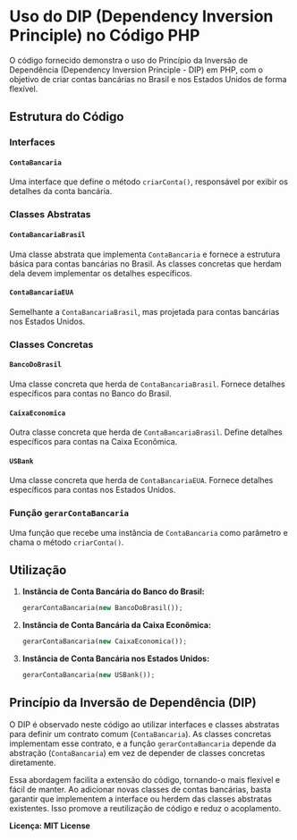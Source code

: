 # Uso do DIP (Dependency Inversion Principle) no Código PHP

O código fornecido demonstra o uso do Princípio da Inversão de Dependência (Dependency Inversion Principle - DIP) em PHP, com o objetivo de criar contas bancárias no Brasil e nos Estados Unidos de forma flexível.

## Estrutura do Código

### Interfaces

#### `ContaBancaria`
Uma interface que define o método `criarConta()`, responsável por exibir os detalhes da conta bancária.

### Classes Abstratas

#### `ContaBancariaBrasil`
Uma classe abstrata que implementa `ContaBancaria` e fornece a estrutura básica para contas bancárias no Brasil. As classes concretas que herdam dela devem implementar os detalhes específicos.

#### `ContaBancariaEUA`
Semelhante a `ContaBancariaBrasil`, mas projetada para contas bancárias nos Estados Unidos.

### Classes Concretas

#### `BancoDoBrasil`
Uma classe concreta que herda de `ContaBancariaBrasil`. Fornece detalhes específicos para contas no Banco do Brasil.

#### `CaixaEconomica`
Outra classe concreta que herda de `ContaBancariaBrasil`. Define detalhes específicos para contas na Caixa Econômica.

#### `USBank`
Uma classe concreta que herda de `ContaBancariaEUA`. Fornece detalhes específicos para contas nos Estados Unidos.

### Função `gerarContaBancaria`
Uma função que recebe uma instância de `ContaBancaria` como parâmetro e chama o método `criarConta()`.

## Utilização

1. **Instância de Conta Bancária do Banco do Brasil:**
   ```php
   gerarContaBancaria(new BancoDoBrasil());
   ```

2. **Instância de Conta Bancária da Caixa Econômica:**
   ```php
   gerarContaBancaria(new CaixaEconomica());
   ```

3. **Instância de Conta Bancária nos Estados Unidos:**
   ```php
   gerarContaBancaria(new USBank());
   ```

## Princípio da Inversão de Dependência (DIP)

O DIP é observado neste código ao utilizar interfaces e classes abstratas para definir um contrato comum (`ContaBancaria`). As classes concretas implementam esse contrato, e a função `gerarContaBancaria` depende da abstração (`ContaBancaria`) em vez de depender de classes concretas diretamente.

Essa abordagem facilita a extensão do código, tornando-o mais flexível e fácil de manter. Ao adicionar novas classes de contas bancárias, basta garantir que implementem a interface ou herdem das classes abstratas existentes. Isso promove a reutilização de código e reduz o acoplamento.

**Licença: MIT License**